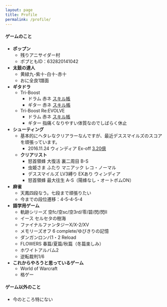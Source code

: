 ```yaml
---
layout: page
title: Profile
permalink: /profile/
---
```


#### **ゲームのこと**
* **ポップン**
  * 残りアニサイダー村
  * ポプともID：632820141042
* **太鼓の達人**
  * 黄緑九-紫十-白十-赤十
  * おに全良1譜面
* **ギタドラ**
  * Tri-Boost
    * ドラム 赤ネ [スキル帳](https://gitadora-skill-viewer.herokuapp.com/tb/1/d) 
    * ギター 赤ネ [スキル帳](https://gitadora-skill-viewer.herokuapp.com/tb/1/g) 
  * Tri-Boost Re:EVOLVE
    * ドラム 赤ネ [スキル帳](https://gitadora-skill-viewer.herokuapp.com/tbre/1/d)
    * ギター 指痛くなりやすい体質なのでしばらく休止
* **シューティング**
  * 基本的にヘタレなクリアラーなんですが、最近デススマイルズのスコアを頑張っています。
    * 2016.11.24 ウィンディア Ex-off [3.20億](https://twitter.com/ssdh233/status/801364272563572737)
  * **クリアリスト**
    * 怒首領蜂 大復活 裏二周目 B-S
    * 虫姫さま ふたり マニアック レコ・ノーマル
    * デススマイルズ LV3縛り EXあり ウィンディア
    * 怒首領蜂 最大往生 A-S（陽蜂なし・オートボムON）
* **麻雀**
  * 天鳳四段なう。七段まで頑張りたい
  * 今までの段位遷移：4-5-4-5-4
* **語学用ゲーム**
  * 軌跡シリーズ 空fc/空sc/空3rd/零/碧/閃/閃II
  * イース セルセタの樹海
  * ファイナルファンタジーX/X-2/XV
  * メモリーズオフ 6 complete/ゆびきりの記憶
  * ダンガンロンパ1・2 Reload
  * FLOWERS 春篇/夏篇/秋篇（冬篇楽しみ）
  * ホワイトアルバム2
  * 逆転裁判1/6
* **これからやろうと思っているゲーム**
  * World of Warcraft
  * 格ゲー

#### **ゲーム以外のこと**
* 今のところ特にない